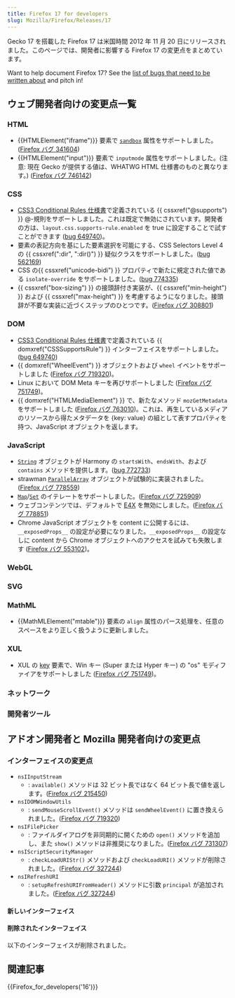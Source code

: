 ```yaml
---
title: Firefox 17 for developers
slug: Mozilla/Firefox/Releases/17
---
```


Gecko 17 を搭載した Firefox 17 は米国時間 2012 年 11 月 20 日にリリースされました。このページでは、開発者に影響する Firefox 17 の変更点をまとめています。

Want to help document Firefox 17? See the [list of bugs that need to be written about](http://beta.elchi3.de/doctracker/#list=fx&version=17.0) and pitch in!

## ウェブ開発者向けの変更点一覧

### HTML

- {{HTMLElement("iframe")}} 要素で [`sandbox`](/ja/docs/Web/HTML/Element/iframe#sandbox) 属性をサポートしました。([Firefox バグ 341604](https://bugzil.la/341604))
- {{HTMLElement("input")}} 要素で `inputmode` 属性をサポートしました。(注意: 現在 Gecko が提供する値は、WHATWG HTML 仕様書のものと異なります。) ([Firefox バグ 746142](https://bugzil.la/746142))

### CSS

- [CSS3 Conditional Rules 仕様書](http://dev.w3.org/csswg/css3-conditional/)で定義されている {{ cssxref("@supports") }} @-規則をサポートしました。これは既定で無効にされています。開発者の方は、`layout.css.supports-rule.enabled` を true に設定することで試すことができます ([bug 649740](https://bugzilla.mozilla.org/show_bug.cgi?id=649740))。
- 要素の表記方向を基にした要素選択を可能にする、CSS Selectors Level 4 の {{ cssxref(":dir", ":dir()") }} 疑似クラスをサポートしました。([bug 562169](https://bugzilla.mozilla.org/show_bug.cgi?id=562169))
- CSS の{{ cssxref("unicode-bidi") }} プロパティで新たに規定された値である `isolate-override` をサポートしました。([bug 774335](https://bugzilla.mozilla.org/show_bug.cgi?id=774335))
- {{ cssxref("box-sizing") }} の接頭辞付き実装が、{{ cssxref("min-height") }} および {{ cssxref("max-height") }} を考慮するようになりました。接頭辞が不要な実装に近づくステップのひとつです。([Firefox バグ 308801](https://bugzil.la/308801))

### DOM

- [CSS3 Conditional Rules 仕様書](http://dev.w3.org/csswg/css3-conditional/)で定義されている {{ domxref("CSSSupportsRule") }} インターフェイスをサポートしました。([bug 649740](https://bugzilla.mozilla.org/show_bug.cgi?id=649740))
- {{ domxref("WheelEvent") }} オブジェクトおよび `wheel` イベントをサポートしました ([Firefox バグ 719320](https://bugzil.la/719320))。
- Linux において DOM Meta キーを再びサポートしました ([Firefox バグ 751749](https://bugzil.la/751749))。
- {{ domxref("HTMLMediaElement") }} で、新たなメソッド `mozGetMetadata` をサポートしました ([Firefox バグ 763010](https://bugzil.la/763010))。これは、再生しているメディアのリソースから得たメタデータを {key: value} の組として表すプロパティを持つ、JavaScript オブジェクトを返します。

### JavaScript

- [`String`](/ja/docs/JavaScript/Reference/Global_Objects/String) オブジェクトが Harmony の `startsWith`、`endsWith`、および `contains` メソッドを提供します。([bug 772733](https://bugzilla.mozilla.org/show_bug.cgi?id=772733))
- strawman [`ParallelArray`](/ja/docs/JavaScript/Reference/Global_Objects/ParallelArray) オブジェクトが試験的に実装されました。([Firefox バグ 778559](https://bugzil.la/778559))
- [`Map`](/ja/docs/JavaScript/Reference/Global_Objects/Map)/[`Set`](/ja/docs/JavaScript/Reference/Global_Objects/Set) のイテレートをサポートしました。([Firefox バグ 725909](https://bugzil.la/725909))
- ウェブコンテンツでは、デフォルトで [E4X](/ja/docs/E4X) を無効にしました。([Firefox バグ 778851](https://bugzil.la/778851))
- Chrome JavaScript オブジェクトを content に公開するには、`__exposedProps__` の設定が必要になりました。`__exposedProps__` の設定なしに content から Chrome オブジェクトへのアクセスを試みても失敗します ([Firefox バグ 553102](https://bugzil.la/553102))。

### WebGL

### SVG

### MathML

- {{MathMLElement("mtable")}} 要素の `align` 属性のパース処理を、任意のスペースをより正しく扱うように更新しました。

### XUL

- XUL の [key](/ja/docs/XUL/key) 要素で、Win キー (Super または Hyper キー) の "os" モディファイアをサポートしました ([Firefox バグ 751749](https://bugzil.la/751749))。

### ネットワーク

### 開発者ツール

## アドオン開発者と Mozilla 開発者向けの変更点

### インターフェイスの変更点

- `nsIInputStream`
  - : `available()` メソッドは 32 ビット長ではなく 64 ビット長で値を返します。([Firefox バグ 215450](https://bugzil.la/215450))
- `nsIDOMWindowUtils`
  - : `sendMouseScrollEvent()` メソッドは `sendWheelEvent()` に置き換えられました。([Firefox バグ 719320](https://bugzil.la/719320))
- `nsIFilePicker`
  - : ファイルダイアログを非同期的に開くための `open()` メソッドを追加し、また `show()` メソッドは非推奨になりました。([Firefox バグ 731307](https://bugzil.la/731307))
- `nsIScriptSecurityManager`
  - : `checkLoadURIStr()` メソッドおよび `checkLoadURI()` メソッドが削除されました。([Firefox バグ 327244](https://bugzil.la/327244))
- `nsIRefreshURI`
  - : `setupRefreshURIFromHeader()` メソッドに引数 `principal` が追加されました。([Firefox バグ 327244](https://bugzil.la/327244))

#### 新しいインターフェイス

#### 削除されたインターフェイス

以下のインターフェイスが削除されました。

## 関連記事

{{Firefox_for_developers('16')}}

